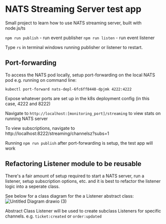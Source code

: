 # NATS Streaming Server test app

Small project to learn how to use NATS streaming server, built with node.js/ts

`npm run publish` - run event publisher
`npm run listen` - run event listener

Type `rs` in terminal windows running publisher or listener to restart.

## Port-forwarding

To access the NATS pod locally, setup  port-forwarding on the local NATS pod e.g. running on command line:

```
kubectl port-forward nats-depl-6fc6ff8448-dpjmk 4222:4222
```

Expose whatever ports are set up in the k8s deployment config (in this case, 4222 and 8222)

Navigate to `http://localhost:[monitoring_port]/streaming` to view stats on running NATS server

To view subscriptions, navigate to http://localhost:8222/streaming/channelsz?subs=1

Running `npm run publish` after port-forwarding is setup, the test app will work

## Refactoring Listener module to be reusable

There's a fair amount of setup required to start a NATS server, run a listener, setup subscription options, etc. and it is best to refactor the listener logic into a seperate class.

See below for a class diagram for the a Listener abstract class:
![Untitled Diagram drawio (3)](https://user-images.githubusercontent.com/42571140/200827595-165b1788-e161-4454-a228-d6954d9d612c.png)


Abstract Class Listener will be used to create subclass Listeners for specific channels. e.g. `ticket:created` or `order:updated`
